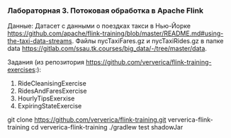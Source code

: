### Лабораторная 3. Потоковая обработка в Apache Flink

Данные: Датасет с данными о поездках такси в Нью-Йорке https://github.com/apache/flink-training/blob/master/README.md#using-the-taxi-data-streams. 
Файлы nycTaxiFares.gz и nycTaxiRides.gz в папке data https://gitlab.com/ssau.tk.courses/big_data/-/tree/master/data.



Задания (из репозитория https://github.com/ververica/flink-training-exercises:):

1. RideCleanisingExercise
2. RidesAndFaresExercise
3. HourlyTipsExerxise
4. ExpiringStateExercise


git clone https://github.com/ververica/flink-training.git ververica-flink-training
cd ververica-flink-training
./gradlew test shadowJar
